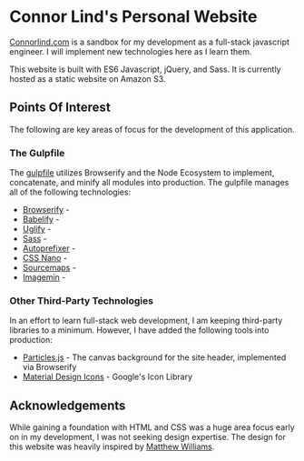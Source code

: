 # Connor Lind's Personal Website

[Connorlind.com](http://www.connorlind.com) is a sandbox for my development as a full-stack javascript engineer. I will implement new technologies here as I learn them.

This website is built with ES6 Javascript, jQuery, and Sass. It is currently hosted as a static website on Amazon S3.

## Points Of Interest

The following are key areas of focus for the development of this application.

### The Gulpfile

The [gulpfile](https://github.com/connorjohnlind/connorlind.com/blob/master/gulpfile.js) utilizes Browserify and the Node Ecosystem to implement, concatenate, and minify all modules into production. The gulpfile manages all of the following technologies:

* [Browserify](https://github.com/browserify/browserify) -
* [Babelify](https://github.com/babel/babelify) -
* [Uglify](https://github.com/terinjokes/gulp-uglify) -
* [Sass](https://github.com/dlmanning/gulp-sass) -
* [Autoprefixer](https://github.com/postcss/autoprefixer) -
* [CSS Nano](https://github.com/ben-eb/cssnano) -
* [Sourcemaps](https://github.com/gulp-sourcemaps/gulp-sourcemaps) -
* [Imagemin](https://github.com/sindresorhus/gulp-imagemin) -

### Other Third-Party Technologies

In an effort to learn full-stack web development, I am keeping third-party libraries to a minimum. However, I have added the following tools into production:

* [Particles.js](https://github.com/VincentGarreau/particles.js/) - The canvas background for the site header, implemented via Browserify
* [Material Design Icons](https://github.com/google/material-design-icons) - Google's Icon Library

## Acknowledgements

While gaining a foundation with HTML and CSS was a huge area focus early on in my development, I was not seeking design expertise. The design for this website was heavily inspired by [Matthew Williams](http://findmatthew.com/).
